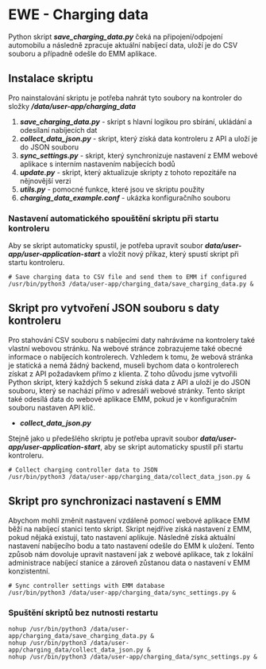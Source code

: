 # EWE - Charging data

Python skript **_save_charging_data.py_** čeká na připojení/odpojení automobilu a následně zpracuje aktuální nabíjecí data, uloží je do CSV souboru a případně odešle do EMM aplikace.

## Instalace skriptu

Pro nainstalování skriptu je potřeba nahrát tyto soubory na kontroler do složky **_/data/user-app/charging_data_**
1. **_save_charging_data.py_** - skript s hlavní logikou pro sbírání, ukládání a odesílaní nabíjecích dat
2. **_collect_data_json.py_** - skript, který získá data kontroleru z API a uloží je do JSON souboru
3. **_sync_settings.py_** - skript, který synchronizuje nastavení z EMM webové aplikace s interním nastavením nabíjecích bodů
4. **_update.py_** - skript, který aktualizuje skripty z tohoto repozitáře na nějnovější verzi
5. **_utils.py_** - pomocné funkce, které jsou ve skriptu použity
6. **_charging_data_example.conf_** - ukázka konfiguračního souboru

### Nastavení automatického spouštění skriptu při startu kontroleru

Aby se skript automaticky spustil, je potřeba upravit soubor **_data/user-app/user-application-start_** a vložit nový příkaz, který spustí skript při startu kontroleru.

```
# Save charging data to CSV file and send them to EMM if configured
/usr/bin/python3 /data/user-app/charging_data/save_charging_data.py &
```

## Skript pro vytvoření JSON souboru s daty kontroleru

Pro stahování CSV souboru s nabíjecími daty nahráváme na kontrolery také vlastní webovou stránku.
Na webové stránce zobrazujeme také obecné informace o nabíjecích kontrolerech. Vzhledem k tomu, že webová stránka je statická a nemá žádný backend, museli bychom data o kontrolerech získat z API požadavkem přímo z klienta. Z toho důvodu jsme vytvořili Python skript, který každých 5 sekund získá data z API a uloží je do JSON souboru, který se nachází přímo v adresáři webové stránky. Tento skript také odesílá data do webové aplikace EMM, pokud je v konfiguračním souboru nastaven API klíč.

- **_collect_data_json.py_**

Stejně jako u předešlého skriptu je potřeba upravit soubor **_data/user-app/user-application-start_**, aby se skript automaticky spustil při startu kontroleru.

```
# Collect charging controller data to JSON
/usr/bin/python3 /data/user-app/charging_data/collect_data_json.py &
```

## Skript pro synchronizaci nastavení s EMM

Abychom mohli změnit nastavení vzdáleně pomocí webové aplikace EMM běží na nabíjecí stanici tento skript. Skript nejdříve získá nastavení z EMM, pokud nějaká existují, tato nastavení aplikuje.
Následně získá aktuální nastavení nabíjecího bodu a tato nastavení odešle do EMM k uložení. Tento způsob nám dovoluje upravit nastavení jak z webové aplikace, tak z lokální administrace nabíjecí stanice a zároveň zůstanou data o nastavení v EMM konzistentní.

```
# Sync controller settings with EMM database
/usr/bin/python3 /data/user-app/charging_data/sync_settings.py &
```

### Spuštění skriptů bez nutnosti restartu

```
nohup /usr/bin/python3 /data/user-app/charging_data/save_charging_data.py &
nohup /usr/bin/python3 /data/user-app/charging_data/collect_data_json.py &
nohup /usr/bin/python3 /data/user-app/charging_data/sync_settings.py &
```

